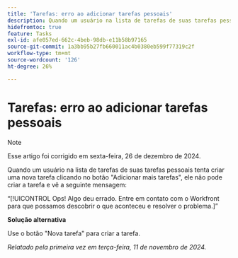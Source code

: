 ```yaml
---
title: 'Tarefas: erro ao adicionar tarefas pessoais'
description: Quando um usuário na lista de tarefas de suas tarefas pessoais tenta criar uma nova tarefa clicando no botão "Adicionar mais tarefas", ele não pode criar a tarefa e vê uma mensagem de erro. Uma solução alternativa está disponível.
hidefromtoc: true
feature: Tasks
exl-id: afe057ed-662c-4beb-98db-e11b58b97165
source-git-commit: 1a3bb95b27fb660011ac4b0380eb599f77319c2f
workflow-type: tm+mt
source-wordcount: '126'
ht-degree: 26%

---
```


# Tarefas: erro ao adicionar tarefas pessoais

>[!NOTE]
>
>Esse artigo foi corrigido em sexta-feira, 26 de dezembro de 2024.

Quando um usuário na lista de tarefas de suas tarefas pessoais tenta criar uma nova tarefa clicando no botão &quot;Adicionar mais tarefas&quot;, ele não pode criar a tarefa e vê a seguinte mensagem:

“[!UICONTROL Ops! Algo deu errado. Entre em contato com o Workfront para que possamos descobrir o que aconteceu e resolver o problema.]”

**Solução alternativa**

Use o botão &quot;Nova tarefa&quot; para criar a tarefa.

_Relatado pela primeira vez em terça-feira, 11 de novembro de 2024._
